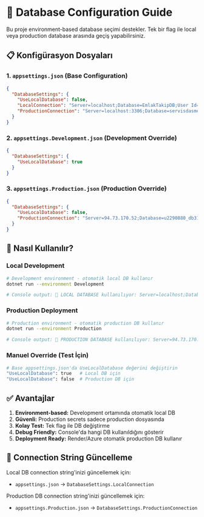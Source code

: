 # 🔧 Database Configuration Guide

Bu proje environment-based database seçimi destekler. Tek bir flag ile local veya production database arasında geçiş yapabilirsiniz.

## 📋 Konfigürasyon Dosyaları

### 1. `appsettings.json` (Base Configuration)
```json
{
  "DatabaseSettings": {
    "UseLocalDatabase": false,
    "LocalConnection": "Server=localhost;Database=EmlakTakipDB;User Id=sa;Password=Oolgu59600;TrustServerCertificate=True;",
    "ProductionConnection": "Server=localhost:3306;Database=servisdasmekanik_com_emlak;User Id=servisdasmekanik_com_emlak;Password=BFsKuqmna3x6s9!#;TrustServerCertificate=True;"
  }
}
```

### 2. `appsettings.Development.json` (Development Override)
```json
{
  "DatabaseSettings": {
    "UseLocalDatabase": true
  }
}
```

### 3. `appsettings.Production.json` (Production Override)
```json
{
  "DatabaseSettings": {
    "UseLocalDatabase": false,
    "ProductionConnection": "Server=94.73.170.52;Database=u2290880_db31B;..."
  }
}
```

## 🚀 Nasıl Kullanılır?

### Local Development
```bash
# Development environment - otomatik local DB kullanır
dotnet run --environment Development

# Console output: 🔧 LOCAL DATABASE kullanılıyor: Server=localhost;Database=EmlakTakipDB...
```

### Production Deployment
```bash
# Production environment - otomatik production DB kullanır
dotnet run --environment Production

# Console output: 🚀 PRODUCTION DATABASE kullanılıyor: Server=94.73.170.52;Database=u2290880_db31B...
```

### Manuel Override (Test İçin)
```bash
# Base appsettings.json'da UseLocalDatabase değerini değiştirin
"UseLocalDatabase": true   # Local DB için
"UseLocalDatabase": false  # Production DB için
```

## ✅ Avantajlar

1. **Environment-based:** Development ortamında otomatik local DB
2. **Güvenli:** Production secrets sadece production dosyasında
3. **Kolay Test:** Tek flag ile DB değiştirme
4. **Debug Friendly:** Console'da hangi DB kullanıldığını gösterir
5. **Deployment Ready:** Render/Azure otomatik production DB kullanır

## 🔧 Connection String Güncelleme

Local DB connection string'inizi güncellemek için:
- `appsettings.json` → `DatabaseSettings.LocalConnection` 

Production DB connection string'inizi güncellemek için:
- `appsettings.Production.json` → `DatabaseSettings.ProductionConnection`
